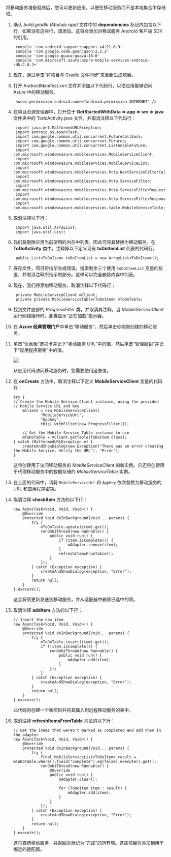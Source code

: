 将移动服务准备就绪后，您可以更新应用，以便在移动服务而不是本地集合中存储项。 

1. 确认 *build.gradle (Module app)* 文件中的 **dependencies** 标记内包含以下行，如果没有这些行，请添加。这将会添加对移动服务 Android 客户端 SDK 的引用。

		compile 'com.android.support:support-v4:21.0.3'
    	compile 'com.google.code.gson:gson:2.2.2'
	    compile 'com.google.guava:guava:18.0'
	    compile 'com.microsoft.azure:azure-mobile-services-android-sdk:2.0.2+'

2. 现在，通过单击“将项目与 Gradle 文件同步”来重新生成项目。

3. 打开 AndroidManifest.xml 文件并添加以下代码行，以便应用能够访问 Azure 中的移动服务。

		<uses-permission android:name="android.permission.INTERNET" />

4. 在项目资源管理器中，打开位于 **GetStartedWithData => app => src => java** 文件夹中的 TodoActivity.java 文件，并取消注释以下代码行：

		import java.net.MalformedURLException;
		import android.os.AsyncTask;
		import com.google.common.util.concurrent.FutureCallback;
		import com.google.common.util.concurrent.Futures;
		import com.google.common.util.concurrent.ListenableFuture;
		import com.microsoft.windowsazure.mobileservices.MobileServiceClient;
		import com.microsoft.windowsazure.mobileservices.MobileServiceList;
		import com.microsoft.windowsazure.mobileservices.http.NextServiceFilterCallback;
		import com.microsoft.windowsazure.mobileservices.http.ServiceFilter;
		import com.microsoft.windowsazure.mobileservices.http.ServiceFilterRequest;
		import com.microsoft.windowsazure.mobileservices.http.ServiceFilterResponse;
		import com.microsoft.windowsazure.mobileservices.table.MobileServiceTable;

5. 取消注释以下行：

		import java.util.ArrayList;
		import java.util.List;

6. 我们将删除应用当前使用的内存中列表，因此可将其替换为移动服务。在 **ToDoActivity** 类中，注释掉以下定义现有 **toDoItemList** 列表的代码行。

		public List<ToDoItem> toDoItemList = new ArrayList<ToDoItem>();

7. 保存文件，项目将指示生成错误。搜索剩余三个使用 `toDoItemList` 变量的位置，并取消注释所指示的部分。这样可以完全删除内存中列表。

8. 现在，我们将添加移动服务。取消注释以下代码行：

		private MobileServiceClient mClient;
		private private MobileServiceTable<ToDoItem> mToDoTable;

9. 找到文件底部的 *ProgressFilter* 类，并取消其注释。当 *MobileServiceClient* 运行网络操作时，此类显示“正在加载”指示器。

10. 在 **Azure 经典管理门户**中单击“移动服务”，然后单击你刚刚创建的移动服务。

11. 单击“仪表板”选项卡并记下“移动服务 URL”中的值，然后单击“管理密钥”并记下“应用程序密钥”中的值。

   	![](./media/download-android-sample-code/mobile-dashboard-tab.png)

  	从应用代码访问移动服务时，您需要使用这些值。

12. 在 **onCreate** 方法中，取消注释以下定义 **MobileServiceClient** 变量的代码行：

		try {
		// Create the Mobile Service Client instance, using the provided
		// Mobile Service URL and key
			mClient = new MobileServiceClient(
					"MobileServiceUrl",
					"AppKey", 
					this).withFilter(new ProgressFilter());

			// Get the Mobile Service Table instance to use
			mToDoTable = mClient.getTable(ToDoItem.class);
		} catch (MalformedURLException e) {
			createAndShowDialog(new Exception("There was an error creating the Mobile Service. Verify the URL"), "Error");
		}

  	这将创建用于访问移动服务的  *MobileServiceClient* 的新实例。它还将创建用于代理移动服务中的数据存储的  *MobileServiceTable* 实例。

13. 在上面的代码中，请将 `MobileServiceUrl` 和 `AppKey` 依次替换为移动服务的 URL 和应用程序密钥。

14. 取消注释 **checkItem** 方法的以下行：

	    new AsyncTask<Void, Void, Void>() {
	        @Override
	        protected Void doInBackground(Void... params) {
	            try {
	                mToDoTable.update(item).get();
	                runOnUiThread(new Runnable() {
	                    public void run() {
	                        if (item.isComplete()) {
	                            mAdapter.remove(item);
	                        }
	                        refreshItemsFromTable();
	                    }
	                });
	            } catch (Exception exception) {
	                createAndShowDialog(exception, "Error");
	            }
	            return null;
	        }
	    }.execute();

   	这会将项更新发送到移动服务，并从适配器中删除已选中的项。
    
15. 取消注释 **addItem** 方法的以下行：
	
		// Insert the new item
		new AsyncTask<Void, Void, Void>() {
	        @Override
	        protected Void doInBackground(Void... params) {
	            try {
	                mToDoTable.insert(item).get();
	                if (!item.isComplete()) {
	                    runOnUiThread(new Runnable() {
	                        public void run() {
	                            mAdapter.add(item);
	                        }
	                    });
	                }
	            } catch (Exception exception) {
	                createAndShowDialog(exception, "Error");
	            }
	            return null;
	        }
	    }.execute();
		
  	此代码将创建一个新项目并将其插入到远程移动服务的表中。

16. 取消注释 **refreshItemsFromTable** 方法的以下行：

		// Get the items that weren't marked as completed and add them in the adapter
	    new AsyncTask<Void, Void, Void>() {
	        @Override
	        protected Void doInBackground(Void... params) {
	            try {
	                final MobileServiceList<ToDoItem> result = mToDoTable.where().field("complete").eq(false).execute().get();
	                runOnUiThread(new Runnable() {
	                    @Override
	                    public void run() {
	                        mAdapter.clear();

	                        for (ToDoItem item : result) {
	                            mAdapter.add(item);
	                        }
	                    }
	                });
	            } catch (Exception exception) {
	                createAndShowDialog(exception, "Error");
	            }
	            return null;
	        }
	    }.execute();

	这将查询移动服务，并返回未标记为“完成”的所有项。这些项目将添加到用于绑定的适配器。
		
<!-- URLs. -->
[Mobile Services Android SDK]: http://aka.ms/Iajk6q

<!---HONumber=Mooncake_0118_2016-->